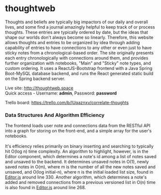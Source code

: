 # thoughtweb
Thoughts and beliefs are typically big impactors of our daily and overall lives, and some find a journal amazingly helpful to keep track of or process thoughts. These entries are typically ordered by date, but the ideas that shape our worlds don't always become so linearly. Therefore, this website allows thoughts and entries to be organized by idea through adding capability of entries to have connections to any other or even just to have sticky notes from a chronological-based order. The site originally presents each entry chronologically with connections around them, and provides further organization with notebooks, "Main" and "Sticky" note types, and custom ordering. It uses a ReactJS-Bootstrap frontend with a Java Spring Boot-MySQL database backend, and runs the React generated static build on the Spring backend server.</br>

Live site: http://thoughtweb.space</br>
Quick access - Username: <b>admin</b>, Password: <b>password</b></br>

Trello board: https://trello.com/b/IUqaznxv/correlate-thoughts

### Data Structures And Algorithm Efficiency
The frontend loads user note and connections data from the RESTful API into a graph for storing on the front-end, and a simple array for the user's notebooks. </br>
</br>
It's efficiency relies primarily on binary inserting and searching to typically hit O(log n) time complexity. An algorithm to highlight, however, is in the Editor component, which determines a note's id among a list of notes saved and unsaved to the backend. It determines unsaved notes in O(1), newly saved notes in O(m), where m is the number of all the new notes saved and unsaved, and O(log initial-n), where n is the initial loaded list size, found in [Editor.js](react-frontend/src/components/Editor/Editor.js) around line 330. Another algorithm, which determines a note's added and removed connections from a previous versioned list in O(n) time is also found in [Editor.js](react-frontend/src/components/Editor/Editor.js) around line 268.